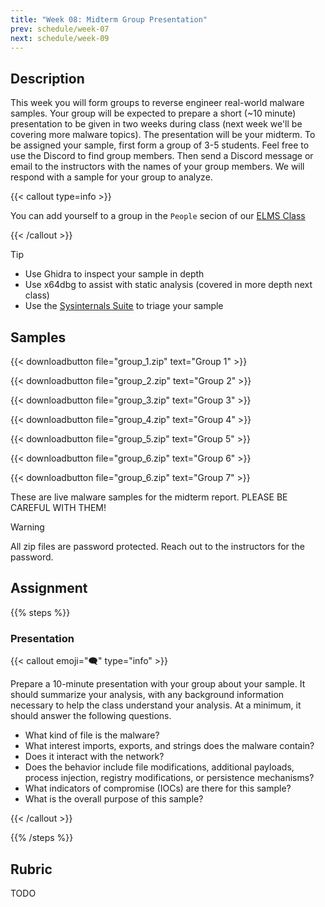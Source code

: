 ```yaml
---
title: "Week 08: Midterm Group Presentation"
prev: schedule/week-07
next: schedule/week-09
---
```


## Description

This week you will form groups to reverse engineer real-world malware samples.
Your group will be expected to prepare a short (~10 minute) presentation to be
given in two weeks during class (next week we'll be covering more malware
topics). The presentation will be your midterm. To be assigned your sample,
first form a group of 3-5 students. Feel free to use the Discord to find group
members. Then send a Discord message or email to the instructors with the names
of your group members. We will respond with a sample for your group to analyze.

{{< callout type=info >}}

You can add yourself to a group in the `People` secion of our
[ELMS Class](https://umd.instructure.com/courses/1374508/groups#tab-106948)

{{< /callout >}}

> [!TIP]
>
> - Use Ghidra to inspect your sample in depth
> - Use x64dbg to assist with static analysis (covered in more depth next class)
> - Use the
>   [Sysinternals Suite](https://learn.microsoft.com/en-us/sysinternals/) to
>   triage your sample

## Samples

{{< downloadbutton file="group_1.zip" text="Group 1" >}}

{{< downloadbutton file="group_2.zip" text="Group 2" >}}

{{< downloadbutton file="group_3.zip" text="Group 3" >}}

{{< downloadbutton file="group_4.zip" text="Group 4" >}}

{{< downloadbutton file="group_5.zip" text="Group 5" >}}

{{< downloadbutton file="group_6.zip" text="Group 6" >}}

{{< downloadbutton file="group_6.zip" text="Group 7" >}}

These are live malware samples for the midterm report. PLEASE BE CAREFUL WITH
THEM!

> [!WARNING]
> All zip files are password protected. Reach out to the instructors for the
> password.

## Assignment

{{% steps %}}

### Presentation

{{< callout emoji="🗨️" type="info" >}}

Prepare a 10-minute presentation with your group about your sample. It should
summarize your analysis, with any background information necessary to help the
class understand your analysis. At a minimum, it should answer the following
questions.

- What kind of file is the malware?
- What interest imports, exports, and strings does the malware contain?
- Does it interact with the network?
- Does the behavior include file modifications, additional payloads, process
  injection, registry modifications, or persistence mechanisms?
- What indicators of compromise (IOCs) are there for this sample?
- What is the overall purpose of this sample?

{{< /callout >}}

{{% /steps %}}

## Rubric

TODO
